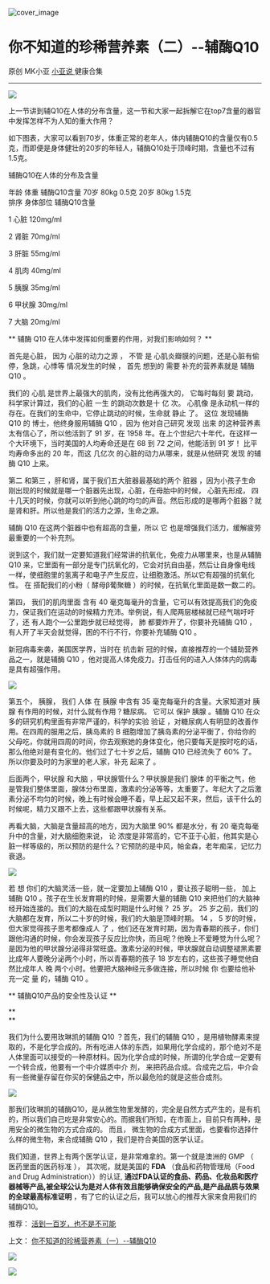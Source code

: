![cover_image](https://mmbiz.qlogo.cn/mmbiz_jpg/A8SKDch4cJEVLlTwkZcbAmrYYKRZC38kkvsgvkexpiaYxvOEngLY0C1XpTj6Yl7zVM53opdnvIOib2dnibNAycjAA/0?wx_fmt=jpeg)

#  你不知道的珍稀营养素（二）--辅酶Q10

原创  MK小亚  [ 小亚说 ](https://mp.weixin.qq.com/mp/appmsgalbum?__biz=MzUxNDAwNTk0MQ==&action=getalbum&album_id=1708249854717526017#wechat_redirect) 健康合集

__ _ _ _ _

![](https://mmbiz.qpic.cn/mmbiz_jpg/A8SKDch4cJEVLlTwkZcbAmrYYKRZC38kxFoHK9IHaKFk4jo1BZp5iczzkmveQPbXZ822w08taricBfPvZic6ibLKicQ/640?wx_fmt=jpeg)

  

上一节讲到辅Q10在人体的分布含量，这一节和大家一起拆解它在top7含量的器官中发挥怎样不为人知的重大作用？  

  

如下图表，大家可以看到70岁，体重正常的老年人，体内辅酶Q10的含量仅有0.5克，而即便是身体健壮的20岁的年轻人，辅酶Q10处于顶峰时期，含量也不过有1.5克。

  

辅酶Q10在人体的分布及含量

年龄 体重 辅酶Q10含量  70岁 80kg 0.5克  20岁 80kg 1.5克  
排序 身体部位 辅酶Q10含量

1  心脏  120mg/ml

2  肾脏  70mg/ml

3  肝脏  55mg/ml

4  肌肉  40mg/ml

5  胰腺  35mg/ml

6  甲状腺  30mg/ml

7  大脑  20mg/ml

  
  

** 辅酶  Q10  在人体中发挥如何重要的作用，对我们影响如何？  **

  

首先是心脏，  因为  心脏的动力之源  ，  不管  是  心肌炎瓣膜的问题，还是心脏有偷  停，急跳，心悸等  情况发生的时候  ，  首先  想到的
需要  补充的营养素就是  辅酶  Q10  。

  

我们的  心肌  是世界上最强大的肌肉，没有比他再强大的，  它每时每刻  要  跳动，  科学家计算过，我们的心脏  一生  的跳动次数是十  亿  次。
心肌像  是永动机一样的存在。在我们的生命中，它停止跳动的时候，生命就  静止  了。  这位  发现辅酶  Q10  的  博士，他终身服用辅酶  Q10
，因为  他对自己研究  发现  出来  的这种营养素  太有信心了，所以他活到了  91  岁，在  1958
年。在上个世纪六十年代，在这样一个大环境下，当时美国的人均寿命还是在  68  到  72  之间，他能活到  91  岁！  比平均寿命多出的  20
年，而这  几亿次  的心脏的动力从哪来，就是从他研究  发现  的辅酶  Q10  上来。

第二  和第三  ，肝和肾，属于我们五大脏器最基础的两个  脏器  ，因为小孩子生命刚出现的时候就是哪一个脏器先出现，心脏，在母胎中的时候，  心脏先形成，
四十几天的时候，你就可以听到他心跳的均匀的声音。然后形成的是哪两个脏器？就是肾和肝。所以他是我们的活力之源，生命之源。

  

辅酶  Q10  在这两个脏器中也有超高的含量，所以  它  也是增强我们活力，缓解疲劳最重要的一个补充剂。

  

说到这个，我们就一定要知道我们经常讲的抗氧化，免疫力从哪里来，也是从辅酶  Q10
来，它里面有一部分是专门抗氧化的，它会对抗自由基，然后让自身像电线一样，使细胞里的氢离子和电子产生反应，让细胞激活。所以它有超强的抗氧化性。  在
搭配我们的小粉（  酵母β葡聚糖  ）的时候，在抗氧化里面是数一数二的。

  

第四，  我们的肌肉里面  含有  40
毫克每毫升的含量，它可以有效提高我们的免疫力，保证我们在运动的时候精力充沛。举例说，有人爬两层楼梯就已经气喘吁吁了，还  有人跑个一公里跑步就已经觉得，
肺  都要炸开了，你要补充辅酶  Q10  ，有人开了半天会就觉得，困的不行不行，你要补充辅酶  Q10  。

  

新冠病毒来袭，美国医学界，当时在  抗击新  冠的时候，直接推荐的一个辅助营养品之一，就是辅酶  Q10
，他对提高人体免疫力。打击任何的进入人体体内的病毒是具有超强作用。

![](https://mmbiz.qpic.cn/mmbiz_jpg/A8SKDch4cJEVLlTwkZcbAmrYYKRZC38k3kOIt7aEMkIkibqQ9jmVgejQqaFUrkAicF93GBQVyibweO5M0dSj56YNQ/640?wx_fmt=jpeg)

  

第五个，  胰腺，  我们  人体  在  胰腺  中含有  35  毫克每毫升的含量。大家知道对  胰腺  有作用的时候，对什么就有作用？糖尿病。
它可以  保护  胰腺  。辅酶  Q10  在众多的研究机构里面有非常严谨的，科学的实验  验证
，对糖尿病人有明显的改善作用。在四周的服用之后，胰岛素的  B
细胞增加了胰岛素的分泌平衡了，你给你的父母吃，你就用四周的时间，你去观察她的身体变化，他只要每天是按时吃的话，那么他绝对是有变化的。他们过了七十岁之后，辅酶
Q10  已经流失了  60%  了。所以你要及时的为家里的老人家，补充  起来了  。

后面两个，甲状腺  和大脑  ，甲状腺管什么？甲状腺是我们  腺体
的平衡之气，他是管我们整体里面，腺体分布里面，激素的分泌等等，太重要了。年纪大了之后激素分泌不均匀的时候，晚上有时候会睡不着，早上起又起不来，然后，该干什么的时候呢，精力又跟不上去，这些都跟甲状腺有关系。

再看大脑，大脑是含量超高的地方，因为大脑里  90%  都是水分，有  20  毫克每毫升中的含量，对大脑细胞来说，  论
浓度是非常高的，它不亚于心脏，他其实是心脏一样等级的，所以预防的是什么？它预防的是中风，帕金森，老年痴呆，记忆力衰退。

  

![](https://mmbiz.qpic.cn/mmbiz_jpg/A8SKDch4cJEVLlTwkZcbAmrYYKRZC38kUHZwLMicVEnCBx3VjWCooPnUsgal8P7D5uibGeibVC5Mibgv7sCmqp8NkA/640?wx_fmt=jpeg)

  

若  想  你们的大脑灵活一些，就一定要加上辅酶  Q10  ，要让孩子聪明一些，  加上  辅酶  Q10  。孩子在生长发育期的时候，是需要大量的辅酶
Q10  来把他们的大脑神经开始连接的。我们的大脑在成型时期是什么时候？  25  岁。  25
岁之前，我们的大脑都在发育，所以二十岁的时候，我们的大脑是顶峰时期。  14  ，  5  岁的时候，但大家觉得孩子思考都像成人  了
，他们还在发育时期，因为青春期的孩子，你们跟他沟通的时候，你会发现孩子反应比你快，而且呢？他晚上不爱睡觉为什么呢？是因为他的甲状腺分泌得非常旺盛。激素分泌的时候，甲状腺就自动调整褪黑素要比成年人要晚分泌两个小时，所以青春期的孩子
18  岁左右的，这些孩子睡觉他自然比成年人  晚  两个小时。他要把大脑神经元多做连接，所以时候  你  也要给他补充一定  量  的，辅酶  Q10
。  

  

** 辅酶Q10产品的安全性及认证  **

**  
**

我们为什么要用玫琳凯的辅酶  Q10  ？首先，我们的辅酶  Q10
，是用植物酵素来提取的，不是化学合成的。所有吃进人体的东西，如果用化学合成的，那个绝对不是人体里面可以接受的一种原材料。因为化学合成的时候，所谓的化学合成一定要有一个转合成，他要有一个中介媒质中介
剂，  来把药品合成。合成完之后，中介会有一些微量存留在你买的保健品之中，所以最危险的就是这些合成剂。

![](https://mmbiz.qpic.cn/mmbiz_jpg/A8SKDch4cJEVLlTwkZcbAmrYYKRZC38kgJSllUDmsEvSjUuBibNmctg62fQDpVFKZdZvM5KgNrjiasp4hn1bIX4g/640?wx_fmt=jpeg)

  

那我们玫琳凯的辅酶Q10，是从微生物里发酵的，完全是自然方式产生的，是有机的，所以我们自己吃是非常安心的。而据我们所知，在市面上，目前只有两种，是用安全的微生物的方式合成的。
而且，  微生物的合成方式里面，也要看你选择什么样的微生物，来合成辅酶  Q10  ，我们是符合美国的医学认证。

  

我们知道，世界上有两个医学认证，是非常难拿的。第一个就是澳洲的  GMP  （  医药里面的医药标准  ），  其次呢，就是美国的 **FDA**
（食品和药物管理局（Food and Drug Administration））的认证,
**通过FDA认证的食品、药品、化妆品和医疗器械等产品,被全球公认为是对人体有效且能够确保安全的产品,是产品品质与效果的全球最高标准证明**
，有了它的认证之后，我可以放心的推荐大家来食用我们的辅酶Q10。

  

推荐： [ 活到一百岁，也不是不可能
](http://mp.weixin.qq.com/s?__biz=MzUxNDAwNTk0MQ==&mid=2247483704&idx=1&sn=dfbbe1321750ce81b34879745eea796b&chksm=f94dcfe2ce3a46f4d523630b552fa2c792af6b85392f0f7001b73b2629da0756981ddc719b0c&scene=21#wechat_redirect)  

上文： [ 你不知道的珍稀营养素（一）--辅酶Q10
](http://mp.weixin.qq.com/s?__biz=MzUxNDAwNTk0MQ==&mid=2247484249&idx=1&sn=5b55ed6842b110a11a8e85eb7f7d151b&chksm=f94dcd83ce3a4495340900d9f03663268ca8dae5b9d749374b3cc33e4fa59ff73f4ebc22f41a&scene=21#wechat_redirect)

![](https://mmbiz.qpic.cn/mmbiz_gif/b96CibCt70iaZ7Bia3Wm91cEuWhERXfCYjTia9tf7aMjVBNRETSa2NpGjCV6tyNvgCLos8LBgwEgxcwaIw8zdOsG7A/640?wx_fmt=gif)

![](https://mmbiz.qpic.cn/mmbiz_jpg/A8SKDch4cJEicCnqTxiatgGquhIicZ1wJ1Dth5YOOzoYV7U4N3HmiaO0vVAzjOpBVdtF0gnL632Fc7HqiaDmgveQDEw/640?wx_fmt=jpeg)
